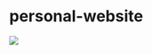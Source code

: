 # personal-website
<img src="https://img.shields.io/badge/%D0%A1%D0%B0%D0%B9%D1%82%20%D0%B2%D0%B8%D0%B7%D0%B8%D1%82%D0%BA%D0%B0-%D0%A3%20%D0%95%D0%B2%D0%B3%D0%B5%D0%BD%D0%B8%D0%B9-green?style=for-the-badge&logo=appveyor"></img>
